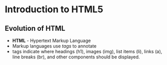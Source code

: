 # Introduction to HTML5

## Evolution of HTML
- **HTML** - Hypertext Markup Language
- Markup languages use *tags* to annotate 
- tags indicate where headings (h1), images (img), list items (li), links (a), line breaks (br), and other components should be displayed.
